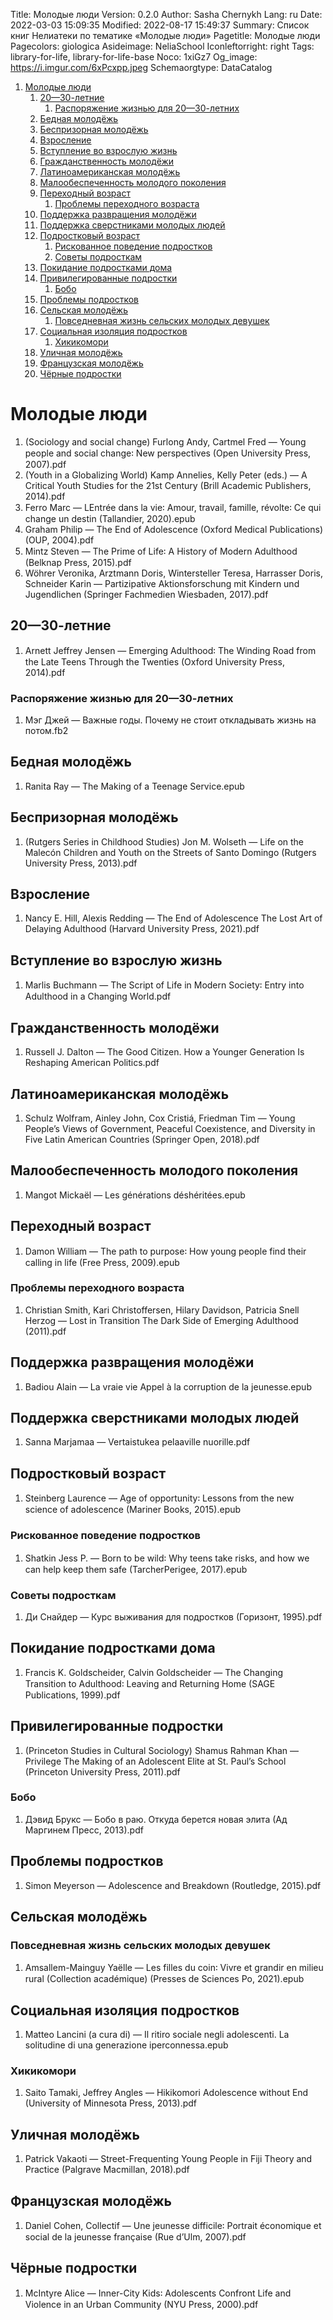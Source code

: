 Title: Молодые люди
Version: 0.2.0
Author: Sasha Chernykh
Lang: ru
Date: 2022-03-03 15:09:35
Modified: 2022-08-17 15:49:37
Summary: Список книг Нелиатеки по тематике «Молодые люди»
Pagetitle: Молодые люди
Pagecolors: giologica
Asideimage: NeliaSchool
Iconleftorright: right
Tags: library-for-life, library-for-life-base
Noco: 1xiGz7
Og_image: https://i.imgur.com/6xPcxpp.jpeg
Schemaorgtype: DataCatalog

<!-- MarkdownTOC -->

1. [Молодые люди](#Молодые-люди)
	1. [20—30-летние](#20—30-летние)
		1. [Распоряжение жизнью для 20—30-летних](#Распоряжение-жизнью-для-20—30-летних)
	1. [Бедная молодёжь](#Бедная-молодёжь)
	1. [Беспризорная молодёжь](#Беспризорная-молодёжь)
	1. [Взросление](#Взросление)
	1. [Вступление во взрослую жизнь](#Вступление-во-взрослую-жизнь)
	1. [Гражданственность молодёжи](#Гражданственность-молодёжи)
	1. [Латиноамериканская молодёжь](#Латиноамериканская-молодёжь)
	1. [Малообеспеченность молодого поколения](#Малообеспеченность-молодого-поколения)
	1. [Переходный возраст](#Переходный-возраст)
		1. [Проблемы переходного возраста](#Проблемы-переходного-возраста)
	1. [Поддержка развращения молодёжи](#Поддержка-развращения-молодёжи)
	1. [Поддержка сверстниками молодых людей](#Поддержка-сверстниками-молодых-людей)
	1. [Подростковый возраст](#Подростковый-возраст)
		1. [Рискованное поведение подростков](#Рискованное-поведение-подростков)
		1. [Советы подросткам](#Советы-подросткам)
	1. [Покидание подростками дома](#Покидание-подростками-дома)
	1. [Привилегированные подростки](#Привилегированные-подростки)
		1. [Бобо](#Бобо)
	1. [Проблемы подростков](#Проблемы-подростков)
	1. [Сельская молодёжь](#Сельская-молодёжь)
		1. [Повседневная жизнь сельских молодых девушек](#Повседневная-жизнь-сельских-молодых-девушек)
	1. [Социальная изоляция подростков](#Социальная-изоляция-подростков)
		1. [Хикикомори](#Хикикомори)
	1. [Уличная молодёжь](#Уличная-молодёжь)
	1. [Французская молодёжь](#Французская-молодёжь)
	1. [Чёрные подростки](#Чёрные-подростки)

<!-- /MarkdownTOC -->

<a id="Молодые-люди"></a>
# Молодые люди

1. (Sociology and social change) Furlong Andy, Cartmel Fred — Young people and social change꞉ New perspectives (Open University Press, 2007).pdf
1. (Youth in a Globalizing World) Kamp Annelies, Kelly Peter (eds.) — A Critical Youth Studies for the 21st Century (Brill Academic Publishers, 2014).pdf
1. Ferro Marc — LEntrée dans la vie꞉ Amour, travail, famille, révolte꞉ Ce qui change un destin (Tallandier, 2020).epub
1. Graham Philip — The End of Adolescence (Oxford Medical Publications) (OUP, 2004).pdf
1. Mintz Steven — The Prime of Life꞉ A History of Modern Adulthood (Belknap Press, 2015).pdf
1. Wöhrer Veronika, Arztmann Doris, Wintersteller Teresa, Harrasser Doris, Schneider Karin — Partizipative Aktionsforschung mit Kindern und Jugendlichen (Springer Fachmedien Wiesbaden, 2017).pdf

<a id="20—30-летние"></a>
## 20—30-летние

1. Arnett Jeffrey Jensen — Emerging Adulthood꞉ The Winding Road from the Late Teens Through the Twenties (Oxford University Press, 2014).pdf

<a id="Распоряжение-жизнью-для-20—30-летних"></a>
### Распоряжение жизнью для 20—30-летних

1. Мэг Джей — Важные годы. Почему не стоит откладывать жизнь на потом.fb2

<a id="Бедная-молодёжь"></a>
## Бедная молодёжь

1. Ranita Ray — The Making of a Teenage Service.epub

<a id="Беспризорная-молодёжь"></a>
## Беспризорная молодёжь

1. (Rutgers Series in Childhood Studies) Jon M. Wolseth — Life on the Malecón Children and Youth on the Streets of Santo Domingo (Rutgers University Press, 2013).pdf

<a id="Взросление"></a>
## Взросление

1. Nancy E. Hill, Alexis Redding — The End of Adolescence The Lost Art of Delaying Adulthood (Harvard University Press, 2021).pdf

<a id="Вступление-во-взрослую-жизнь"></a>
## Вступление во взрослую жизнь

1. Marlis Buchmann — The Script of Life in Modern Society꞉ Entry into Adulthood in a Changing World.pdf

<a id="Гражданственность-молодёжи"></a>
## Гражданственность молодёжи

1. Russell J. Dalton — The Good Citizen. How a Younger Generation Is Reshaping American Politics.pdf

<a id="Латиноамериканская-молодёжь"></a>
## Латиноамериканская молодёжь

1. Schulz Wolfram, Ainley John, Cox Cristiá, Friedman Tim — Young People’s Views of Government, Peaceful Coexistence, and Diversity in Five Latin American Countries (Springer Open, 2018).pdf

<a id="Малообеспеченность-молодого-поколения"></a>
## Малообеспеченность молодого поколения

1. Mangot Mickaël — Les générations déshéritées.epub

<a id="Переходный-возраст"></a>
## Переходный возраст

1. Damon William — The path to purpose꞉ How young people find their calling in life (Free Press, 2009).epub

<a id="Проблемы-переходного-возраста"></a>
### Проблемы переходного возраста

1. Christian Smith, Kari Christoffersen, Hilary Davidson, Patricia Snell Herzog — Lost in Transition The Dark Side of Emerging Adulthood (2011).pdf

<a id="Поддержка-развращения-молодёжи"></a>
## Поддержка развращения молодёжи

1. Badiou Alain — La vraie vie Appel à la corruption de la jeunesse.epub

<a id="Поддержка-сверстниками-молодых-людей"></a>
## Поддержка сверстниками молодых людей

1. Sanna Marjamaa — Vertaistukea pelaaville nuorille.pdf

<a id="Подростковый-возраст"></a>
## Подростковый возраст

1. Steinberg Laurence — Age of opportunity꞉ Lessons from the new science of adolescence (Mariner Books, 2015).epub

<a id="Рискованное-поведение-подростков"></a>
### Рискованное поведение подростков

1. Shatkin Jess P. — Born to be wild꞉ Why teens take risks, and how we can help keep them safe (TarcherPerigee, 2017).epub

<a id="Советы-подросткам"></a>
### Советы подросткам

1. Ди Снайдер — Курс выживания для подростков (Горизонт, 1995).pdf

<a id="Покидание-подростками-дома"></a>
## Покидание подростками дома

1. Francis K. Goldscheider, Calvin Goldscheider — The Changing Transition to Adulthood꞉ Leaving and Returning Home (SAGE Publications, 1999).pdf

<a id="Привилегированные-подростки"></a>
## Привилегированные подростки

1. (Princeton Studies in Cultural Sociology) Shamus Rahman Khan — Privilege The Making of an Adolescent Elite at St. Paul’s School (Princeton University Press, 2011).pdf

<a id="Бобо"></a>
### Бобо

1. Дэвид Брукс — Бобо в раю. Откуда берется новая элита (Ад Маргинем Пресс, 2013).pdf

<a id="Проблемы-подростков"></a>
## Проблемы подростков

1. Simon Meyerson — Adolescence and Breakdown (Routledge, 2015).pdf

<a id="Сельская-молодёжь"></a>
## Сельская молодёжь

<a id="Повседневная-жизнь-сельских-молодых-девушек"></a>
### Повседневная жизнь сельских молодых девушек

1. Amsallem-Mainguy Yaëlle — Les filles du coin꞉ Vivre et grandir en milieu rural (Collection académique) (Presses de Sciences Po, 2021).epub

<a id="Социальная-изоляция-подростков"></a>
## Социальная изоляция подростков

1. Matteo Lancini (a cura di) — Il ritiro sociale negli adolescenti. La solitudine di una generazione iperconnessa.epub

<a id="Хикикомори"></a>
### Хикикомори

1. Saito Tamaki, Jeffrey Angles — Hikikomori Adolescence without End (University of Minnesota Press, 2013).pdf

<a id="Уличная-молодёжь"></a>
## Уличная молодёжь

1. Patrick Vakaoti — Street-Frequenting Young People in Fiji Theory and Practice (Palgrave Macmillan, 2018).pdf

<a id="Французская-молодёжь"></a>
## Французская молодёжь

1. Daniel Cohen, Collectif — Une jeunesse difficile꞉ Portrait économique et social de la jeunesse française (Rue d’Ulm, 2007).pdf

<a id="Чёрные-подростки"></a>
## Чёрные подростки

1. McIntyre Alice — Inner-City Kids꞉ Adolescents Confront Life and Violence in an Urban Community (NYU Press, 2000).pdf
